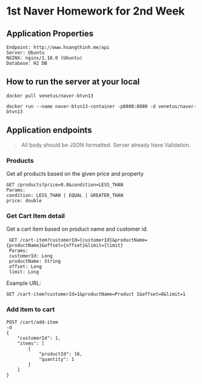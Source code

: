 # 1st Naver Homework for 2nd Week

## Application Properties

```
Endpoint: http://www.hoangthinh.me/api
Server: Ubuntu
NGINX: nginx/1.18.0 (Ubuntu)
Database: H2 DB
```

## How to run the server at your local

```
docker pull venetus/naver-btvn13

docker run --name naver-btvn13-container -p8080:8080 -d venetus/naver-btvn13
```

## Application endpoints

> All body should be JSON formatted. Server already have Validation.

### Products

Get all products based on the given price and property

```
GET /products?price=0.0&condition=LESS_THAN
Params: 
condition: LESS_THAN | EQUAL | GREATER_THAN
price: double
```

### Get Cart Item detail

Get a cart item based on product name and customer id.

```
 GET /cart-item?customerId={customerId}&productName={productName}&offset={offset}&limit={limit}
 Params: 
 customerId: Long
 productName: String
 offset: Long
 limit: Long
```

Example URL:

```
GET /cart-item?customerId=1&productName=Product 1&offset=0&limit=1
```

### Add item to cart

```
POST /cart/add-item
-d
{
    "customerId": 1,
    "items": [
        {
            "productId": 16,
            "quantity": 1
        }
    ]
}
```

